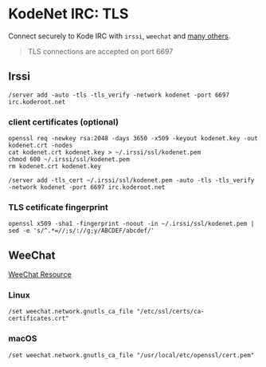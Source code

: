 # KodeNet IRC: TLS
Connect securely to Kode IRC with `irssi`, `weechat` and [many others](https://en.wikipedia.org/wiki/Comparison_of_Internet_Relay_Chat_clients).

> TLS connections are accepted on port 6697

## Irssi
`/server add -auto -tls -tls_verify -network kodenet -port 6697 irc.koderoot.net`

### client certificates (optional)
```
openssl req -newkey rsa:2048 -days 3650 -x509 -keyout kodenet.key -out kodenet.crt -nodes
cat kodenet.crt kodenet.key > ~/.irssi/ssl/kodenet.pem
chmod 600 ~/.irssi/ssl/kodenet.pem
rm kodenet.crt kodenet.key
```

`/server add -tls_cert ~/.irssi/ssl/kodenet.pem -auto -tls -tls_verify -network kodenet -port 6697 irc.koderoot.net`

### TLS cetificate fingerprint
`openssl x509 -sha1 -fingerprint -noout -in ~/.irssi/ssl/kodenet.pem | sed -e 's/^.*=//;s/://g;y/ABCDEF/abcdef/'`

## WeeChat
[WeeChat Resource](https://weechat.org/files/doc/devel/weechat_faq.en.html#irc_ssl_handshake_error)

### Linux
`/set weechat.network.gnutls_ca_file "/etc/ssl/certs/ca-certificates.crt"`

### macOS
`/set weechat.network.gnutls_ca_file "/usr/local/etc/openssl/cert.pem"`
